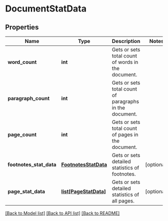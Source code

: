# DocumentStatData

## Properties
Name | Type | Description | Notes
------------ | ------------- | ------------- | -------------
**word_count** | **int** | Gets or sets total count of words in the document. | 
**paragraph_count** | **int** | Gets or sets total count of paragraphs in the document. | 
**page_count** | **int** | Gets or sets total count of pages in the document. | 
**footnotes_stat_data** | [**FootnotesStatData**](FootnotesStatData.md) | Gets or sets detailed statistics of footnotes. | [optional] 
**page_stat_data** | [**list[PageStatData]**](PageStatData.md) | Gets or sets detailed statistics of all pages. | [optional] 

[[Back to Model list]](../README.md#documentation-for-models) [[Back to API list]](../README.md#documentation-for-api-endpoints) [[Back to README]](../README.md)


